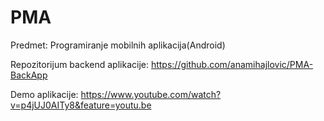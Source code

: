 # PMA
Predmet: Programiranje mobilnih aplikacija(Android)

Repozitorijum backend aplikacije: https://github.com/anamihajlovic/PMA-BackApp

Demo aplikacije: https://www.youtube.com/watch?v=p4jUJ0AITy8&feature=youtu.be
